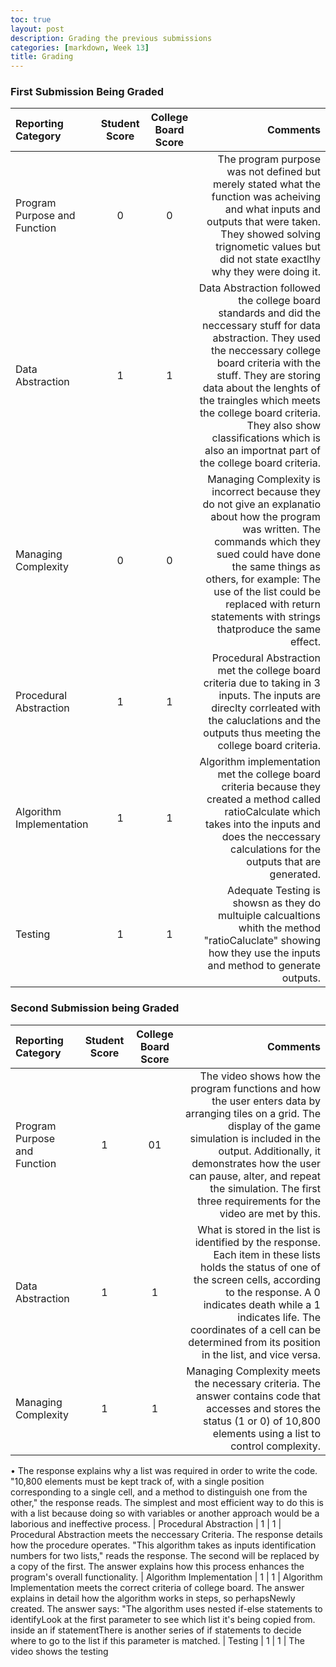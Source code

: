 ```yaml
---
toc: true
layout: post
description: Grading the previous submissions
categories: [markdown, Week 13]
title: Grading
---
```

### First Submission Being Graded
| Reporting Category      | Student Score | College Board Score     | Comments |
| :---        |    :----:   |          :---: |  ---: |
| Program Purpose and Function      | 0       | 0   |  The program purpose was not defined but merely stated what the function was acheiving and what inputs and outputs that were taken. They showed solving trignometic values but did not state exactlhy why they were doing it.
| Data Abstraction   | 1        | 1      | Data Abstraction followed the college board standards and did the neccessary stuff for data abstraction. They used the neccessary college board criteria with the stuff. They are storing data about the lenghts of the traingles which meets the college board criteria. They also show classifications which is also an importnat part of the college board criteria.
| Managing Complexity   | 0        | 0      |  Managing Complexity is incorrect because they do not give an explanatio about how the program was written. The commands which they sued could have done the same things as others, for example: The use of the list could be replaced with return statements with strings thatproduce the same effect.
| Procedural Abstraction   | 1        | 1      | Procedural Abstraction met the college board criteria due to taking in 3 inputs. The inputs are direclty corrleated with the caluclations and the outputs thus meeting the college board criteria.
| Algorithm Implementation | 1        | 1      | Algorithm implementation met the college board criteria because they created a method called ratioCalculate which takes into the inputs and does the neccessary calculations for the outputs that are generated.
| Testing | 1        | 1      | Adequate Testing is showsn as they do multuiple calcualtions whith the method "ratioCaluclate" showing how they use the inputs and method to generate outputs.


### Second Submission being Graded
| Reporting Category      | Student Score | College Board Score     | Comments |
| :---        |    :----:   |          :---: |  ---: |
| Program Purpose and Function      | 1       | 01  |  The video shows how the program functions and how the user enters data by arranging tiles on a grid. The display of the game simulation is included in the output. Additionally, it demonstrates how the user can pause, alter, and repeat the simulation. The first three requirements for the video are met by this.
| Data Abstraction   | 1        | 1      | What is stored in the list is identified by the response. Each item in these lists holds the status of one of the  screen cells, according to the response. A 0 indicates death while a 1 indicates life. The coordinates of a cell can be determined from its position in the list, and vice versa.
| Managing Complexity   | 1        | 1     | Managing Complexity meets the necessary criteria. The answer contains code that accesses and stores the status (1 or 0) of 10,800 elements using a list to control complexity.
• The response explains why a list was required in order to write the code. "10,800 elements must be kept track of, with a single position corresponding to a single cell, and a method to distinguish one from the other," the response reads. The simplest and most efficient way to do this is with a list because doing so with variables or another approach would be a laborious and ineffective process. 
| Procedural Abstraction   | 1        | 1      | Procedural Abstraction meets the neccessary Criteria. The response details how the procedure operates. "This algorithm takes as inputs identification numbers for two lists," reads the response. The second will be replaced by a copy of the first. The answer explains how this process enhances the program's overall functionality.
| Algorithm Implementation | 1        | 1      | Algorithm Implementation meets the correct criteria of college board. The answer explains in detail how the algorithm works in steps, so perhapsNewly created. The answer says: "The algorithm uses nested if-else statements to identifyLook at the first parameter to see which list it's being copied from. inside an if statementThere is another series of if statements to decide where to go to the list if this parameter is matched.
| Testing | 1        | 1      | The video shows the testing

